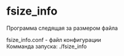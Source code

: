 # fsize_info

Программа следящая за размером файла

fsize_info.conf - файл конфигурации  
Комманда запуска: ./fsize_info